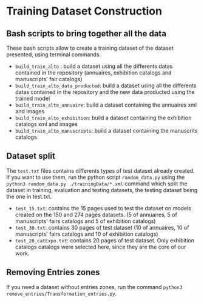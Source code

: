 # Training Dataset Construction

## Bash scripts to bring together all the data
These bash scripts allow to create a training dataset of the dataset presented, using terminal commands. 


- ```build_train_alto``` : build a dataset using all the differents datas contained in the repository (annuaires, exhibition catalogs and manuscripts' fair catalogs)
- ```build_train_alto_data_producted```: build a dataset using all the differents datas contained in the repository and the new data producted using the trained model
- ```build_train_alto_annuaire```: build a dataset containing the annuaires xml and images
- ```build_train_alto_exhibition```: build a dataset containing the exhibition catalogs xml and images
- ```build_train_alto_manuscripts```: build a dataset containing the manuscrits catalogs


## Dataset split
The `test.txt` files contains differents types of test dataset already created. If you want to use them, run the python script `random_data.py` using the `python3 random_data.py ./trainingData/*.xml` command which split the dataset in training, evaluation and testing datasets, the testing dataset being the one in test.txt. 

 - ```test_15.txt```: contains the 15 pages used to test the dataset on models created on the 150 and 274 pages datasets. (5 of annuaires, 5 of manuscripts' fairs catalogs and 5 of exhibition catalogs)
 - ```test_30.txt```: contains 30 pages of test dataset (10 of annuaires, 10 of manuscripts' fairs catalogs and 10 of exhibition catalogs)
 - ```test_20_catExpo.txt```: contains 20 pages of test dataset. Only exhibition catalogs catalogs were selected here, since they are the core of our work.

## Removing Entries zones
If you need a dataset without entries zones, run the command ```python3 remove_entries/Transformation_entries.py```.
